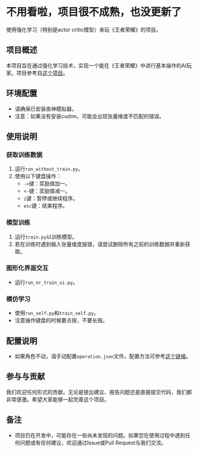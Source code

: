 # 不用看啦，项目很不成熟，也没更新了





使用强化学习（特别是actor critic模型）来玩《王者荣耀》的项目。

## 项目概述

本项目旨在通过强化学习技术，实现一个能在《王者荣耀》中进行基本操作的AI玩家。项目参考自[这个项目](https://github.com/FengQuanLi/WZCQ)。

## 环境配置

- 请确保已安装夜神模拟器。
- 注意：如果没有安装cudnn，可能会出现张量维度不匹配的错误。

## 使用说明

### 获取训练数据

1. 运行`run_without_train.py`。
2. 使用以下键盘操作：
   - `->`键：奖励值加一。
   - `<-`键：奖励值减一。
   - `i`键：暂停或继续程序。
   - `esc`键：结束程序。

### 模型训练

1. 运行`train.py`以训练模型。
2. 若在训练时遇到输入张量维度报错，请尝试删除所有之前的训练数据并重新获取。

### 图形化界面交互

- 运行`run_or_train_ui.py`。

### 模仿学习

- 使用`run_self.py`和`train_self.py`。
- 注意操作键盘的时候要点按，不要长按。

## 配置说明

- 如果角色不动，请手动配置`operation.json`文件。配置方法可参考[这个链接](https://www.bilibili.com/read/cv18924582/#:~:text=%E6%89%93%E5%BC%80%E6%A8%A1%E6%8B%9F%E5%99%A8%E7%9A%84%E6%8C%89%E9%94%AE,%E7%8E%B0%E5%9C%A8%E7%9A%84XY%E5%9D%90%E6%A0%87%E3%80%82)。

## 参与与贡献

我们欢迎任何形式的贡献。无论是提出建议、报告问题还是直接提交代码，我们都非常感激。希望大家能够一起完善这个项目。

## 备注

- 项目仍在开发中，可能存在一些尚未发现的问题。如果您在使用过程中遇到任何问题或有任何建议，欢迎通过Issue或Pull Request与我们交流。
